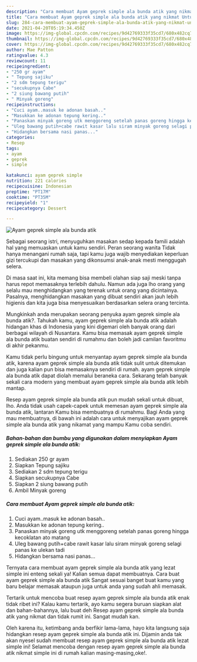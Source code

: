 ```yaml
---
description: "Cara membuat Ayam geprek simple ala bunda atik yang nikmat Untuk Jualan"
title: "Cara membuat Ayam geprek simple ala bunda atik yang nikmat Untuk Jualan"
slug: 284-cara-membuat-ayam-geprek-simple-ala-bunda-atik-yang-nikmat-untuk-jualan
date: 2021-04-20T05:19:34.450Z
image: https://img-global.cpcdn.com/recipes/9d42769333f35cd7/680x482cq70/ayam-geprek-simple-ala-bunda-atik-foto-resep-utama.jpg
thumbnail: https://img-global.cpcdn.com/recipes/9d42769333f35cd7/680x482cq70/ayam-geprek-simple-ala-bunda-atik-foto-resep-utama.jpg
cover: https://img-global.cpcdn.com/recipes/9d42769333f35cd7/680x482cq70/ayam-geprek-simple-ala-bunda-atik-foto-resep-utama.jpg
author: Mae Patton
ratingvalue: 4.3
reviewcount: 11
recipeingredient:
- "250 gr ayam"
- " Tepung sajiku"
- "2 sdm tepung terigu"
- "secukupnya Cabe"
- "2 siung bawang putih"
- " Minyak goreng"
recipeinstructions:
- "Cuci ayam..masuk ke adonan basah.."
- "Masukkan ke adonan tepung kering.."
- "Panaskan minyak goreng utk menggoreng setelah panas goreng hingga kecoklatan ato matang"
- "Uleg bawang putih+cabe rawit kasar lalu siram minyak goreng selagi panas ke ulekan tadi"
- "Hidangkan bersama nasi panas..."
categories:
- Resep
tags:
- ayam
- geprek
- simple

katakunci: ayam geprek simple 
nutrition: 221 calories
recipecuisine: Indonesian
preptime: "PT17M"
cooktime: "PT35M"
recipeyield: "1"
recipecategory: Dessert

---
```



![Ayam geprek simple ala bunda atik](https://img-global.cpcdn.com/recipes/9d42769333f35cd7/680x482cq70/ayam-geprek-simple-ala-bunda-atik-foto-resep-utama.jpg)

Sebagai seorang istri, menyuguhkan masakan sedap kepada famili adalah hal yang memuaskan untuk kamu sendiri. Peran seorang  wanita Tidak hanya menangani rumah saja, tapi kamu juga wajib menyediakan keperluan gizi tercukupi dan masakan yang dikonsumsi anak-anak mesti menggugah selera.

Di masa  saat ini, kita memang bisa membeli olahan siap saji meski tanpa harus repot memasaknya terlebih dahulu. Namun ada juga lho orang yang selalu mau menghidangkan yang terenak untuk orang yang dicintainya. Pasalnya, menghidangkan masakan yang dibuat sendiri akan jauh lebih higienis dan kita juga bisa menyesuaikan berdasarkan selera orang tercinta. 



Mungkinkah anda merupakan seorang penyuka ayam geprek simple ala bunda atik?. Tahukah kamu, ayam geprek simple ala bunda atik adalah hidangan khas di Indonesia yang kini digemari oleh banyak orang dari berbagai wilayah di Nusantara. Kamu bisa memasak ayam geprek simple ala bunda atik buatan sendiri di rumahmu dan boleh jadi camilan favoritmu di akhir pekanmu.

Kamu tidak perlu bingung untuk menyantap ayam geprek simple ala bunda atik, karena ayam geprek simple ala bunda atik tidak sulit untuk ditemukan dan juga kalian pun bisa memasaknya sendiri di rumah. ayam geprek simple ala bunda atik dapat diolah memalui beraneka cara. Sekarang telah banyak sekali cara modern yang membuat ayam geprek simple ala bunda atik lebih mantap.

Resep ayam geprek simple ala bunda atik pun mudah sekali untuk dibuat, lho. Anda tidak usah capek-capek untuk memesan ayam geprek simple ala bunda atik, lantaran Kamu bisa membuatnya di rumahmu. Bagi Anda yang mau membuatnya, di bawah ini adalah cara untuk menyajikan ayam geprek simple ala bunda atik yang nikamat yang mampu Kamu coba sendiri.

<!--inarticleads1-->

##### Bahan-bahan dan bumbu yang digunakan dalam menyiapkan Ayam geprek simple ala bunda atik:

1. Sediakan 250 gr ayam
1. Siapkan  Tepung sajiku
1. Sediakan 2 sdm tepung terigu
1. Siapkan secukupnya Cabe
1. Siapkan 2 siung bawang putih
1. Ambil  Minyak goreng




<!--inarticleads2-->

##### Cara membuat Ayam geprek simple ala bunda atik:

1. Cuci ayam..masuk ke adonan basah..
1. Masukkan ke adonan tepung kering..
1. Panaskan minyak goreng utk menggoreng setelah panas goreng hingga kecoklatan ato matang
1. Uleg bawang putih+cabe rawit kasar lalu siram minyak goreng selagi panas ke ulekan tadi
1. Hidangkan bersama nasi panas...




Ternyata cara membuat ayam geprek simple ala bunda atik yang lezat simple ini enteng sekali ya! Kalian semua dapat membuatnya. Cara buat ayam geprek simple ala bunda atik Sangat sesuai banget buat kamu yang baru belajar memasak ataupun juga untuk anda yang sudah ahli memasak.

Tertarik untuk mencoba buat resep ayam geprek simple ala bunda atik enak tidak ribet ini? Kalau kamu tertarik, ayo kamu segera buruan siapkan alat dan bahan-bahannya, lalu buat deh Resep ayam geprek simple ala bunda atik yang nikmat dan tidak rumit ini. Sangat mudah kan. 

Oleh karena itu, ketimbang anda berfikir lama-lama, hayo kita langsung saja hidangkan resep ayam geprek simple ala bunda atik ini. Dijamin anda tak akan nyesel sudah membuat resep ayam geprek simple ala bunda atik lezat simple ini! Selamat mencoba dengan resep ayam geprek simple ala bunda atik nikmat simple ini di rumah kalian masing-masing,oke!.

